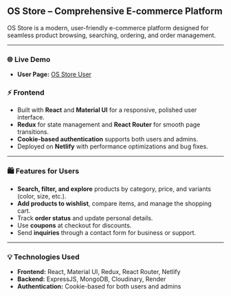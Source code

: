## OS Store – Comprehensive E-commerce Platform

OS Store is a modern, user-friendly e-commerce platform designed for seamless product browsing, searching, ordering, and order management.

---

### 🌐 **Live Demo**

- **User Page:** [OS Store User](https://os-stores.netlify.app/)

### ⚡ **Frontend**

- Built with **React** and **Material UI** for a responsive, polished user interface.
- **Redux** for state management and **React Router** for smooth page transitions.
- **Cookie-based authentication** supports both users and admins.
- Deployed on **Netlify** with performance optimizations and bug fixes.

---

### 🛍️ **Features for Users**

- **Search, filter, and explore** products by category, price, and variants (color, size, etc.).
- **Add products to wishlist**, compare items, and manage the shopping cart.
- Track **order status** and update personal details.
- Use **coupons** at checkout for discounts.
- Send **inquiries** through a contact form for business or support.

---

### 💡 **Technologies Used**

- **Frontend:** React, Material UI, Redux, React Router, Netlify
- **Backend:** ExpressJS, MongoDB, Cloudinary, Render
- **Authentication:** Cookie-based for both users and admins
